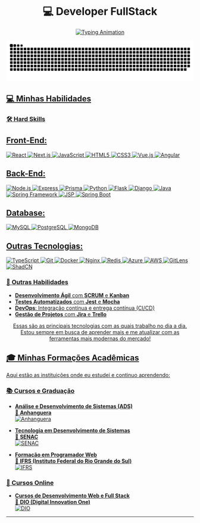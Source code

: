 <h1 align="center">💻 Developer FullStack</h1>

<p align="center">
  <!-- Typing SVG by DenverCoder1 - https://github.com/DenverCoder1/readme-typing-svg -->
  <a href="https://github.com/DenverCoder1/readme-typing-svg">
    <img src="https://readme-typing-svg.demolab.com/?lines=Full%20Stack%20Developer%20%7C%20Building%20Web%20Applications;Experienced%20Frontend%20and%20Backend%20Developer;%20JavaScript%20%2F%20Node.js%20%2F%20React&font=Roboto%20Mono&center=true&width=650&height=45&color=4CAF50&vCenter=true&pause=1000&size=22&effect=typing&speed=50&delim=%20" alt="Typing Animation" />
<p align="center">
  <img src="https://raw.githubusercontent.com/platane/snk/output/github-contribution-grid-snake.svg" alt="React Code Animation"/>
</p>

## 💻 Minhas Habilidades

### 🛠️ **Hard Skills**
<h2>Front-End:</h2>
<div>
  <img src="https://img.shields.io/badge/-React-61DAFB?style=flat&logo=react&logoColor=white" alt="React" width="120" height="22" />
  <img src="https://img.shields.io/badge/-Next.js-000000?style=flat&logo=next.js&logoColor=white" alt="Next.js" width="120" height="42" />
  <img src="https://img.shields.io/badge/-JavaScript-F7DF1E?style=flat&logo=javascript&logoColor=black" alt="JavaScript" width="120" height="42" />
  <img src="https://img.shields.io/badge/-HTML5-E34F26?style=flat&logo=html5&logoColor=white" alt="HTML5" width="120" height="42" />
  <img src="https://img.shields.io/badge/-CSS3-1572B6?style=flat&logo=css3&logoColor=white" alt="CSS3" width="120" height="42" />
  <img src="https://img.shields.io/badge/-Vue.js-4FC08D?style=flat&logo=vue.js&logoColor=white" alt="Vue.js" width="120" height="42" />
  <img src="https://img.shields.io/badge/-Angular-DD0031?style=flat&logo=angular&logoColor=white" alt="Angular" width="120" height="42" />
</div>

<h2>Back-End:</h2>
<div>
  <img src="https://img.shields.io/badge/-Node.js-339933?style=flat&logo=node.js&logoColor=white" alt="Node.js" width="120" height="42" />
  <img src="https://img.shields.io/badge/-Express-000000?style=flat&logo=express&logoColor=white" alt="Express" width="120" height="42" />
  <img src="https://img.shields.io/badge/-Prisma-2D3748?style=flat&logo=prisma&logoColor=white" alt="Prisma" width="120" height="42" />
  <img src="https://img.shields.io/badge/-Python-3776AB?style=flat&logo=python&logoColor=white" alt="Python" width="120" height="42" />
  <img src="https://img.shields.io/badge/-Flask-000000?style=flat&logo=flask&logoColor=white" alt="Flask" width="120" height="42" />
  <img src="https://img.shields.io/badge/-Django-092D45?style=flat&logo=django&logoColor=white" alt="Django" width="120" height="42" />
  <img src="https://img.shields.io/badge/-Java-007396?style=flat&logo=java&logoColor=white" alt="Java" width="120" height="42" />
  <img src="https://img.shields.io/badge/-Spring-6DB33F?style=flat&logo=spring&logoColor=white" alt="Spring Framework" width="120" height="42" />
  <img src="https://img.shields.io/badge/-JSP-2C6DBA?style=flat&logo=apachetomcat&logoColor=white" alt="JSP" width="120" height="42" />
  <img src="https://img.shields.io/badge/-Spring%20Boot-6DB33F?style=flat&logo=springboot&logoColor=white" alt="Spring Boot" width="120" height="42" />
</div>

<h2>Database:</h2>
<div>
  <img src="https://img.shields.io/badge/-MySQL-4479A1?style=flat&logo=mysql&logoColor=white" alt="MySQL" width="120" height="42" />
  <img src="https://img.shields.io/badge/-PostgreSQL-4169E1?style=flat&logo=postgresql&logoColor=white" alt="PostgreSQL" width="120" height="42" />
  <img src="https://img.shields.io/badge/-MongoDB-47A248?style=flat&logo=mongodb&logoColor=white" alt="MongoDB" width="120" height="42" />
</div>

<h2>Outras Tecnologias:</h2>
<div>
  <img src="https://img.shields.io/badge/-TypeScript-3178C6?style=flat&logo=typescript&logoColor=white" alt="TypeScript" width="120" height="42" />
  <img src="https://img.shields.io/badge/-Git-F05032?style=flat&logo=git&logoColor=white" alt="Git" width="120" height="42" />
  <img src="https://img.shields.io/badge/-Docker-2496ED?style=flat&logo=docker&logoColor=white" alt="Docker" width="120" height="42" />
  <img src="https://img.shields.io/badge/-Nginx-009639?style=flat&logo=nginx&logoColor=white" alt="Nginx" width="120" height="42" />
  <img src="https://img.shields.io/badge/-Redis-D83B19?style=flat&logo=redis&logoColor=white" alt="Redis" width="120" height="42" />
  <img src="https://img.shields.io/badge/-Azure-0078D4?style=flat&logo=microsoft-azure&logoColor=white" alt="Azure" width="120" height="42" />
  <img src="https://img.shields.io/badge/-AWS-232F3E?style=flat&logo=amazonaws&logoColor=white" alt="AWS" width="120" height="42" />
  <img src="https://img.shields.io/badge/-GitLens-2A2A2A?style=flat&logo=gitlens&logoColor=white" alt="GitLens" width="120" height="42" />
  <img src="https://img.shields.io/badge/-ShadCN-1F1F1F?style=flat&logo=shadcn&logoColor=white" alt="ShadCN" width="120" height="42" />
</div>

### 🚀 **Outras Habilidades**
- **Desenvolvimento Ágil** com **SCRUM** e **Kanban**
- **Testes Automatizados** com **Jest** e **Mocha**
- **DevOps**: Integração contínua e entrega contínua (CI/CD)
- **Gestão de Projetos** com **Jira** e **Trello**


<p align="center">
  Essas são as principais tecnologias com as quais trabalho no dia a dia. Estou sempre em busca de aprender mais e me atualizar com as ferramentas mais modernas do mercado!
</p>

## 🎓 Minhas Formações Acadêmicas

Aqui estão as instituições onde eu estudei e continuo aprendendo:

### 📚 Cursos e Graduação

- **Análise e Desenvolvimento de Sistemas (ADS)**  
  📍 **Anhanguera**  
  ![Anhanguera](https://portalinstitucional-assets.azureedge.net/strapi/assets/Logo_Anhanguera_Horizontal_170x60px_1_d985ea5183.svg)  

- **Tecnologia em Desenvolvimento de Sistemas**  
  📍 **SENAC**  
  ![SENAC](https://www.ead.senac.br/public/assets/img/logo.png)  

- **Formação em Programador Web**  
  📍 **IFRS (Instituto Federal do Rio Grande do Sul)**  
  <img src="https://moodle.ifrs.edu.br/pluginfile.php/1/theme_academi/logo/1724788800/Logo_04.png" alt="IFRS" width="150" height="auto"/>

### 📖 Cursos Online

- **Cursos de Desenvolvimento Web e Full Stack**  
  📍 **DIO (Digital Innovation One)**  
  <img src="https://encrypted-tbn0.gstatic.com/images?q=tbn:ANd9GcRZMXkX2MglNXKTnjGnjKrvVu-qPnPB58gAppU1T4XWO3FyBEZMnooLEBjKbKGPXEqUlEM&usqp=CAU" alt="DIO" width="150" height="auto"/>

---
